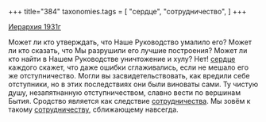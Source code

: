 +++
title="384"
taxonomies.tags = [
 "сердце",
 "сотрудничество",
]
+++

[Иерархия 1931г](/agni/1931)

Может ли кто утверждать, что Наше Руководство умалило его? Может ли кто сказать, что Мы разрушили его лучшие построения? Может ли кто найти в Нашем Руководстве уничтожение и хулу? Нет! [сердце](/tags/сердце) каждого скажет, что даже ошибки сглаживались, если не мешало его же отступничество. Могли вы засвидетельствовать, как вредили себе отступники, но в этих последствиях они были виноваты сами. Ту чистую душу, незапятнанную отступничеством, славно вести по вершинам Бытия. Сродство является как следствие [сотрудничества](/tags/сотрудничество). Мы зовём к такому [сотрудничеству](/tags/сотрудничество), сближающему навсегда.   

